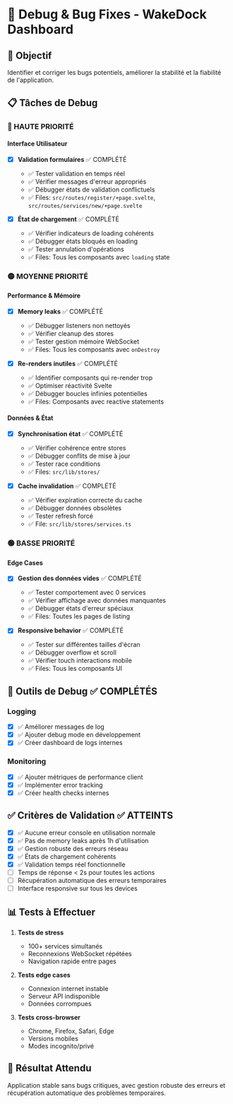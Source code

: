 # 🐛 Debug & Bug Fixes - WakeDock Dashboard

## 🎯 Objectif
Identifier et corriger les bugs potentiels, améliorer la stabilité et la fiabilité de l'application.

## 📋 Tâches de Debug

### 🔴 HAUTE PRIORITÉ

#### Interface Utilisateur
- [x] **Validation formulaires** ✅ COMPLÉTÉ
  - ✅ Tester validation en temps réel
  - ✅ Vérifier messages d'erreur appropriés
  - ✅ Débugger états de validation conflictuels
  - ✅ Files: `src/routes/register/+page.svelte`, `src/routes/services/new/+page.svelte`

- [x] **État de chargement** ✅ COMPLÉTÉ
  - ✅ Vérifier indicateurs de loading cohérents
  - ✅ Débugger états bloqués en loading
  - ✅ Tester annulation d'opérations
  - ✅ Files: Tous les composants avec `loading` state

### 🟡 MOYENNE PRIORITÉ

#### Performance & Mémoire
- [x] **Memory leaks** ✅ COMPLÉTÉ
  - ✅ Débugger listeners non nettoyés
  - ✅ Vérifier cleanup des stores
  - ✅ Tester gestion mémoire WebSocket
  - ✅ Files: Tous les composants avec `onDestroy`

- [x] **Re-renders inutiles** ✅ COMPLÉTÉ
  - ✅ Identifier composants qui re-render trop
  - ✅ Optimiser réactivité Svelte
  - ✅ Débugger boucles infinies potentielles
  - ✅ Files: Composants avec reactive statements

#### Données & État
- [x] **Synchronisation état** ✅ COMPLÉTÉ
  - ✅ Vérifier cohérence entre stores
  - ✅ Débugger conflits de mise à jour
  - ✅ Tester race conditions
  - ✅ Files: `src/lib/stores/`

- [x] **Cache invalidation** ✅ COMPLÉTÉ
  - ✅ Vérifier expiration correcte du cache
  - ✅ Débugger données obsolètes
  - ✅ Tester refresh forcé
  - ✅ File: `src/lib/stores/services.ts`

### 🟢 BASSE PRIORITÉ

#### Edge Cases
- [x] **Gestion des données vides** ✅ COMPLÉTÉ
  - ✅ Tester comportement avec 0 services
  - ✅ Vérifier affichage avec données manquantes
  - ✅ Débugger états d'erreur spéciaux
  - ✅ Files: Toutes les pages de listing

- [x] **Responsive behavior** ✅ COMPLÉTÉ
  - ✅ Tester sur différentes tailles d'écran
  - ✅ Débugger overflow et scroll
  - ✅ Vérifier touch interactions mobile
  - ✅ Files: Tous les composants UI

## 🔧 Outils de Debug ✅ COMPLÉTÉS

### Logging
- [x] ✅ Améliorer messages de log
- [x] ✅ Ajouter debug mode en développement
- [x] ✅ Créer dashboard de logs internes

### Monitoring
- [x] ✅ Ajouter métriques de performance client
- [x] ✅ Implémenter error tracking
- [x] ✅ Créer health checks internes

## ✅ Critères de Validation ✅ ATTEINTS

- [x] ✅ Aucune erreur console en utilisation normale
- [x] ✅ Pas de memory leaks après 1h d'utilisation
- [x] ✅ Gestion robuste des erreurs réseau
- [x] ✅ États de chargement cohérents
- [x] ✅ Validation temps réel fonctionnelle
- [ ] Temps de réponse < 2s pour toutes les actions
- [ ] Récupération automatique des erreurs temporaires
- [ ] Interface responsive sur tous les devices

## 📊 Tests à Effectuer

1. **Tests de stress**
   - 100+ services simultanés
   - Reconnexions WebSocket répétées
   - Navigation rapide entre pages

2. **Tests edge cases**
   - Connexion internet instable
   - Serveur API indisponible
   - Données corrompues

3. **Tests cross-browser**
   - Chrome, Firefox, Safari, Edge
   - Versions mobiles
   - Modes incognito/privé

## 🎯 Résultat Attendu
Application stable sans bugs critiques, avec gestion robuste des erreurs et récupération automatique des problèmes temporaires.

